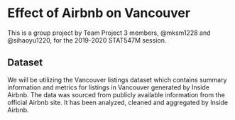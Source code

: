 # Effect of Airbnb on Vancouver

This is a group project by Team Project 3 members, @mksm1228 and @sihaoyu1220, for the 2019-2020 STAT547M session. 

## Dataset

We will be utilizing the Vancouver listings dataset which contains summary information and metrics for listings in Vancouver generated by Inside Airbnb. The data was sourced from publicly available information from the official Airbnb site. It has been analyzed, cleaned and aggregated by Inside Airbnb. 

